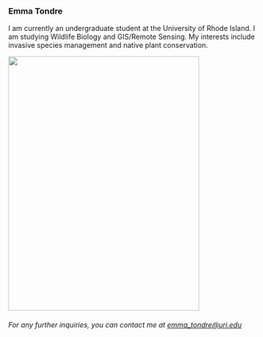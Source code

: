 ### Emma Tondre 

I am currently an undergraduate student at the University of Rhode Island. I am studying Wildlife Biology and GIS/Remote Sensing.
My interests include invasive species management and native plant conservation.

<img src="https://inaturalist-open-data.s3.amazonaws.com/photos/137079211/large.jpeg" width="384" height="512">

###### For any further inquiries, you can contact me at emma_tondre@uri.edu
